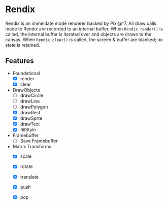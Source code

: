 # Rendix

Rendix is an immeidate mode renderer backed by Pixi@^7.
All draw calls made to Rendix are recorded to an internal buffer.
When `Rendix.render()` is called, the internal buffer is iterated over and objects are drawn to the canvas.
When `Rendix.clear()` is called, the screen & buffer are blanked; no state is retained.

## Features

- Foundational
  - [x] render
  - [x] clear
- DrawObjects
  - [ ] drawCircle
  - [ ] drawLine
  - [ ] drawPolygon
  - [x] drawRect
  - [x] drawSprte
  - [x] drawText
  - [x] fillStyle
- Framebuffer
  - [ ] Save Framebuffer
- Matrix Transforms
  - [x] scale
  - [x] rotate
  - [x] translate
  - [x] push
  - [x] pop

